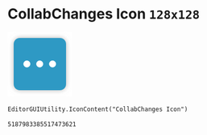 # CollabChanges Icon `128x128`
<img src="/img/CollabChanges%20Icon.png" width=128 height=128>

``` CSharp
EditorGUIUtility.IconContent("CollabChanges Icon")
```
```
5187983385517473621
```
